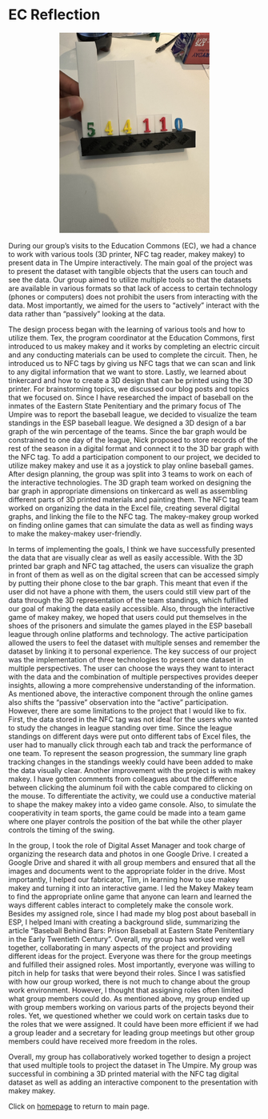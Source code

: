 # EC Reflection #

<p align="center">
  <img src="IMG_1219.jpg" alt="EC Image" width="300">
</p>

During our group’s visits to the Education Commons (EC), we had a chance to work with various tools (3D printer, NFC tag reader, makey makey) to present data in The Umpire interactively. The main goal of the project was to present the dataset with tangible objects that the users can touch and see the data. Our group aimed to utilize multiple tools so that the datasets are available in various formats so that lack of access to certain technology (phones or computers) does not prohibit the users from interacting with the data. Most importantly, we aimed for the users to “actively” interact with the data rather than “passively” looking at the data. 

The design process began with the learning of various tools and how to utilize them. Tex, the program coordinator at the Education Commons, first introduced to us makey makey and it works by completing an electric circuit and any conducting materials can be used to complete the circuit. Then, he introduced us to NFC tags by giving us NFC tags that we can scan and link to any digital information that we want to store. Lastly, we learned about tinkercard and how to create a 3D design that can be printed using the 3D printer. For brainstorming topics, we discussed our blog posts and topics that we focused on. Since I have researched the impact of baseball on the inmates of the Eastern State Penitentiary and the primary focus of The Umpire was to report the baseball league, we decided to visualize the team standings in the ESP baseball league. We designed a 3D design of a bar graph of the win percentage of the teams. Since the bar graph would be constrained to one day of the league, Nick proposed to store records of the rest of the season in a digital format and connect it to the 3D bar graph with the NFC tag. To add a participation component to our project, we decided to utilize makey makey and use it as a joystick to play online baseball games. After design planning, the group was split into 3 teams to work on each of the interactive technologies. The 3D graph team worked on designing the bar graph in appropriate dimensions on tinkercard as well as assembling different parts of 3D printed materials and painting them. The NFC tag team worked on organizing the data in the Excel file, creating several digital graphs, and linking the file to the NFC tag. The makey-makey group worked on finding online games that can simulate the data as well as finding ways to make the makey-makey user-friendly.

In terms of implementing the goals, I think we have successfully presented the data that are visually clear as well as easily accessible. With the 3D printed bar graph and NFC tag attached, the users can visualize the graph in front of them as well as on the digital screen that can be accessed simply by putting their phone close to the bar graph. This meant that even if the user did not have a phone with them, the users could still view part of the data through the 3D representation of the team standings, which fulfilled our goal of making the data easily accessible. Also, through the interactive game of makey makey, we hoped that users could put themselves in the shoes of the prisoners and simulate the games played in the ESP baseball league through online platforms and technology. The active participation allowed the users to feel the dataset with multiple senses and remember the dataset by linking it to personal experience. The key success of our project was the implementation of three technologies to present one dataset in multiple perspectives. The user can choose the ways they want to interact with the data and the combination of multiple perspectives provides deeper insights, allowing a more comprehensive understanding of the information. As mentioned above, the interactive component through the online games also shifts the “passive” observation into the “active” participation. However, there are some limitations to the project that I would like to fix. First, the data stored in the NFC tag was not ideal for the users who wanted to study the changes in league standing over time. Since the league standings on different days were put onto different tabs of Excel files, the user had to manually click through each tab and track the performance of one team. To represent the season progression, the summary line graph tracking changes in the standings weekly could have been added to make the data visually clear. Another improvement with the project is with makey makey. I have gotten comments from colleagues about the difference between clicking the aluminum foil with the cable compared to clicking on the mouse. To differentiate the activity, we could use a conductive material to shape the makey makey into a video game console. Also, to simulate the cooperativity in team sports, the game could be made into a team game where one player controls the position of the bat while the other player controls the timing of the swing.

In the group, I took the role of Digital Asset Manager and took charge of organizing the research data and photos in one Google Drive. I created a Google Drive and shared it with all group members and ensured that all the images and documents went to the appropriate folder in the drive. Most importantly, I helped our fabricator, Tim, in learning how to use makey makey and turning it into an interactive game. I led the Makey Makey team to find the appropriate online game that anyone can learn and learned the ways different cables interact to completely make the console work. Besides my assigned role, since I had made my blog post about baseball in ESP, I helped Imani with creating a background slide, summarizing the article “Baseball Behind Bars: Prison Baseball at Eastern State Penitentiary in the Early Twentieth Century”. Overall, my group has worked very well together, collaborating in many aspects of the project and providing different ideas for the project. Everyone was there for the group meetings and fulfilled their assigned roles. Most importantly, everyone was willing to pitch in help for tasks that were beyond their roles. Since I was satisfied with how our group worked, there is not much to change about the group work environment. However, I thought that assigning roles often limited what group members could do. As mentioned above, my group ended up with group members working on various parts of the projects beyond their roles. Yet, we questioned whether we could work on certain tasks due to the roles that we were assigned. It could have been more efficient if we had a group leader and a secretary for leading group meetings but other group members could have received more freedom in the roles.
 
Overall, my group has collaboratively worked together to design a project that used multiple tools to project the dataset in The Umpire. My group was successful in combining a 3D printed material with the NFC tag digital dataset as well as adding an interactive component to the presentation with makey makey.

Click on [homepage](https://youbin03.github.io/) to return to main page.
